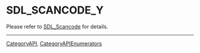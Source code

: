 # SDL_SCANCODE_Y

Please refer to [SDL_Scancode](SDL_Scancode) for details.

----
[CategoryAPI](CategoryAPI), [CategoryAPIEnumerators](CategoryAPIEnumerators)

